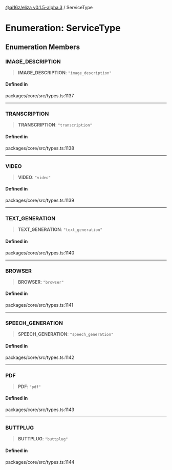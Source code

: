 [@ai16z/eliza v0.1.5-alpha.3](../index.md) / ServiceType

# Enumeration: ServiceType

## Enumeration Members

### IMAGE\_DESCRIPTION

> **IMAGE\_DESCRIPTION**: `"image_description"`

#### Defined in

packages/core/src/types.ts:1137

***

### TRANSCRIPTION

> **TRANSCRIPTION**: `"transcription"`

#### Defined in

packages/core/src/types.ts:1138

***

### VIDEO

> **VIDEO**: `"video"`

#### Defined in

packages/core/src/types.ts:1139

***

### TEXT\_GENERATION

> **TEXT\_GENERATION**: `"text_generation"`

#### Defined in

packages/core/src/types.ts:1140

***

### BROWSER

> **BROWSER**: `"browser"`

#### Defined in

packages/core/src/types.ts:1141

***

### SPEECH\_GENERATION

> **SPEECH\_GENERATION**: `"speech_generation"`

#### Defined in

packages/core/src/types.ts:1142

***

### PDF

> **PDF**: `"pdf"`

#### Defined in

packages/core/src/types.ts:1143

***

### BUTTPLUG

> **BUTTPLUG**: `"buttplug"`

#### Defined in

packages/core/src/types.ts:1144
